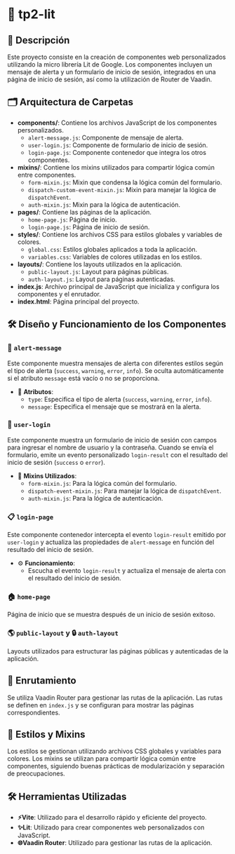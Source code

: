 # 🌟 tp2-lit

## 📄 Descripción
Este proyecto consiste en la creación de componentes web personalizados utilizando la micro librería Lit de Google. Los componentes incluyen un mensaje de alerta y un formulario de inicio de sesión, integrados en una página de inicio de sesión, así como la utilización de Router de Vaadin.

## 🗂️ Arquitectura de Carpetas
- **components/**: Contiene los archivos JavaScript de los componentes personalizados.
  - `alert-message.js`: Componente de mensaje de alerta.
  - `user-login.js`: Componente de formulario de inicio de sesión.
  - `login-page.js`: Componente contenedor que integra los otros componentes.
- **mixins/**: Contiene los mixins utilizados para compartir lógica común entre componentes.
  - `form-mixin.js`: Mixin que condensa la lógica común del formulario.
  - `dispatch-custom-event-mixin.js`: Mixin para manejar la lógica de `dispatchEvent`.
  - `auth-mixin.js`: Mixin para la lógica de autenticación.
- **pages/**: Contiene las páginas de la aplicación.
  - `home-page.js`: Página de inicio.
  - `login-page.js`: Página de inicio de sesión.
- **styles/**: Contiene los archivos CSS para estilos globales y variables de colores.
  - `global.css`: Estilos globales aplicados a toda la aplicación.
  - `variables.css`: Variables de colores utilizadas en los estilos.
- **layouts/**: Contiene los layouts utilizados en la aplicación.
  - `public-layout.js`: Layout para páginas públicas.
  - `auth-layout.js`: Layout para páginas autenticadas.
- **index.js**: Archivo principal de JavaScript que inicializa y configura los componentes y el enrutador.
- **index.html**: Página principal del proyecto.

## 🛠️ Diseño y Funcionamiento de los Componentes

### 🚨 `alert-message`
Este componente muestra mensajes de alerta con diferentes estilos según el tipo de alerta (`success`, `warning`, `error`, `info`). Se oculta automáticamente si el atributo `message` está vacío o no se proporciona.

- 💎 **Atributos**:
  - `type`: Especifica el tipo de alerta (`success`, `warning`, `error`, `info`).
  - `message`: Especifica el mensaje que se mostrará en la alerta.

### 🔐 `user-login`
Este componente muestra un formulario de inicio de sesión con campos para ingresar el nombre de usuario y la contraseña. Cuando se envía el formulario, emite un evento personalizado `login-result` con el resultado del inicio de sesión (`success` o `error`).

- 🚀 **Mixins Utilizados**:
  - `form-mixin.js`: Para la lógica común del formulario.
  - `dispatch-event-mixin.js`: Para manejar la lógica de `dispatchEvent`.
  - `auth-mixin.js`: Para la lógica de autenticación.

### 📋 `login-page`
Este componente contenedor intercepta el evento `login-result` emitido por `user-login` y actualiza las propiedades de `alert-message` en función del resultado del inicio de sesión.

- ⚙️ **Funcionamiento**:
  - Escucha el evento `login-result` y actualiza el mensaje de alerta con el resultado del inicio de sesión.

### 🏠 `home-page`
Página de inicio que se muestra después de un inicio de sesión exitoso.

### 🌎 `public-layout` y 🔒 `auth-layout`
Layouts utilizados para estructurar las páginas públicas y autenticadas de la aplicación.

## 🚦 Enrutamiento
Se utiliza Vaadin Router para gestionar las rutas de la aplicación. Las rutas se definen en `index.js` y se configuran para mostrar las páginas correspondientes.

## 🎨 Estilos y Mixins
Los estilos se gestionan utilizando archivos CSS globales y variables para colores. Los mixins se utilizan para compartir lógica común entre componentes, siguiendo buenas prácticas de modularización y separación de preocupaciones.

## 🛠️ Herramientas Utilizadas
- **⚡Vite**: Utilizado para el desarrollo rápido y eficiente del proyecto.
- **✨Lit**: Utilizado para crear componentes web personalizados con JavaScript.
- **🌐Vaadin Router**: Utilizado para gestionar las rutas de la aplicación.